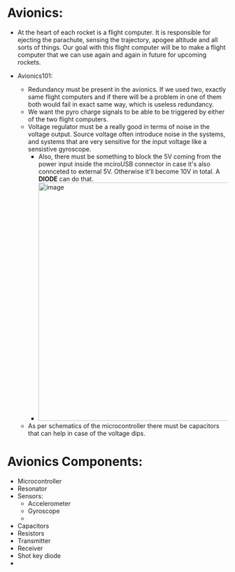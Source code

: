 # Avionics:

- At the heart of each rocket is a flight computer. It is responsible for ejecting the parachute, sensing the trajectory, apogee altitude and all sorts of things.
Our goal with this flight computer will be to make a flight computer that we can use again and again in future for upcoming rockets.

- Avionics101:
  - Redundancy must be present in the avionics. If we used two, exactly same flight computers and if there will be a problem in one of them both would fail in exact same way, which is useless redundancy.
  - We want the pyro charge signals to be able to be triggered by either of the two flight computers.
  - Voltage regulator must be a really good in terms of noise in the voltage output. Source voltage often introduce noise in the systems, and systems that are very sensitive for the input voltage like a sensistive gyroscope.
    - Also, there must be something to block the 5V coming from the power input inside the mciroUSB connector in case it's also connceted to external 5V. Otherwise it'll become 10V in total. A **DIODE** can do that.
    - <img width="543" alt="image" src="https://github.com/rocket-tech-gsu/HPR_LVL1/assets/110617721/57ef1d58-e476-4d0f-9bf7-48a2c86836a5">
  - As per schematics of the microcontroller there must be capacitors that can help in case of the voltage dips.


# Avionics Components:
- Microcontroller
- Resonator
- Sensors:
  - Accelerometer
  - Gyroscope
  - 
- Capacitors
- Resistors
- Transmitter
- Receiver
- Shot key diode
- 
